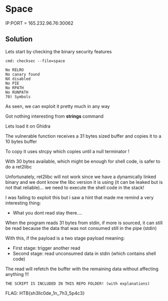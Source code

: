 # Space 

IP:PORT = 165.232.96.76:30062

## Solution

Lets start by checking the binary security features 

```
cmd: checksec --file=space

No RELRO 
No canary found   
NX disabled   
No PIE          
No RPATH   
No RUNPATH   
70) Symbols       
```

As seen, we can exploit it pretty much in any way <br>

Got nothing interesting from <b> strings </b> command <br>

Lets load it on Ghidra <br>

The vulnerable function receives a 31 bytes sized buffer and copies it to a 10 bytes buffer <br>

To copy it uses strcpy which copies until a null terminator ! <br>

With 30 bytes available, which might be enough for shell code, is safer to do a ret2libc <br>

Unfortunately, ret2libc will not work since we have a dynamically linked binary and we dont know the libc version it is using (it can be leaked but is not that reliable)... we need to execute the shell code in the stack! <br>

I was failing to exploit this but i saw a hint that made me remind a very interesting thing:
- What you dont read stay there.... <br>

When the program reads 31 bytes from stdin, if more is sourced, it can still be read because the data that was not consumed still in the pipe (stdin) <br>

With this, if the payload is a two stage payload meaning:
- First stage: trigger another read
- Second stage: read unconsumed data in stdin (which contains shell code)

The read will refetch the buffer with the remaining data without affecting anything !!! <br>

```
THE SCRIPT IS INCLUDED IN THIS REPO FOLDER! (with explanations)
```


FLAG: HTB{sh3llc0de_1n_7h3_5p4c3}


